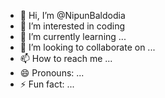 - 👋 Hi, I’m @NipunBaldodia
- 👀 I’m interested in coding
- 🌱 I’m currently learning ...
- 💞️ I’m looking to collaborate on ...
- 📫 How to reach me ...
- 😄 Pronouns: ...
- ⚡ Fun fact: ...

<!---
NipunBaldodia/NipunBaldodia is a ✨ special ✨ repository because its `README.md` (this file) appears on your GitHub profile.
You can click the Preview link to take a look at your changes.
--->
